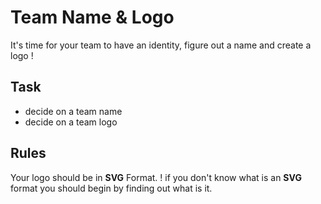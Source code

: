 # Team Name & Logo

It's time for your team to have an identity, figure out a name and create a logo !

## Task

* decide on a team name
* decide on a team logo

## Rules

Your logo should be in **SVG** Format. ! if you don't know what is an **SVG** format you should begin by finding out what is it.

